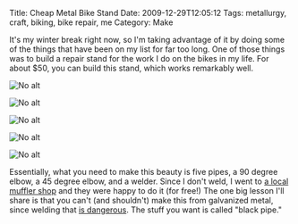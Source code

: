 Title: Cheap Metal Bike Stand
Date: 2009-12-29T12:05:12
Tags: metallurgy, craft, biking, bike repair, me
Category: Make

It's my winter break right now, so I'm taking advantage of it by doing some 
of the things that have been on my list for far too long. One of those 
things was to build a repair stand for the work I do on the bikes in my life. 
For about $50, you can build this stand, which works remarkably well. 

![No alt]({filename}/images/bike-stand/000-DSC02109.JPG)

![No alt]({filename}/images/bike-stand/000-DSC02106.JPG)

![No alt]({filename}/images/bike-stand/001-DSC02110.JPG)

![No alt]({filename}/images/bike-stand/002-DSC02111.JPG)

![No alt]({filename}/images/bike-stand/003-DSC02112.JPG)

Essentially, what you need to make this beauty is five pipes, 
a 90 degree elbow, a 45 degree elbow, and a welder. Since I don't weld, 
I went to [a local muffler shop][1] and they were happy to do it (for 
free!) The one big lesson I'll share is that you can't (and shouldn't) make
this from galvanized metal, since welding that [is dangerous][2]. The 
stuff you want is called "black pipe."

[1]: http://www.yelp.com/biz/rons-berkeley-muffler-service-oakland
[2]: http://en.wikipedia.org/wiki/Metal_fume_fever
